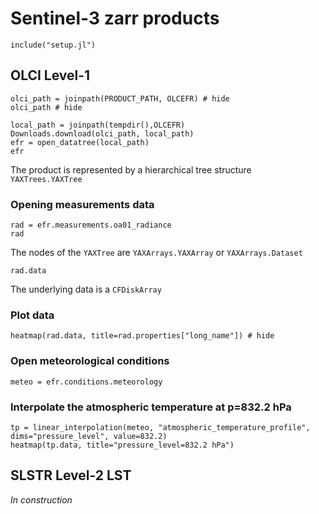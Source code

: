 # Sentinel-3 zarr products


```@setup env
include("setup.jl")
```

## OLCI Level-1
```@example env
olci_path = joinpath(PRODUCT_PATH, OLCEFR) # hide
olci_path # hide
```

```@example env
local_path = joinpath(tempdir(),OLCEFR)
Downloads.download(olci_path, local_path)
efr = open_datatree(local_path)
efr
```

The product is represented by a hierarchical tree structure `YAXTrees.YAXTree`


### Opening measurements data

```@example env
rad = efr.measurements.oa01_radiance
rad
```

The nodes of the `YAXTree` are `YAXArrays.YAXArray` or `YAXArrays.Dataset`

```@example env
rad.data
```

The underlying data is a `CFDiskArray`

### Plot data

```@example env
heatmap(rad.data, title=rad.properties["long_name"]) # hide
```

### Open meteorological conditions
```@example env
meteo = efr.conditions.meteorology
```

### Interpolate the atmospheric temperature at p=832.2 hPa
```@example env
tp = linear_interpolation(meteo, "atmospheric_temperature_profile", dims="pressure_level", value=832.2)
heatmap(tp.data, title="pressure_level=832.2 hPa")
```

## SLSTR Level-2 LST

*In construction*